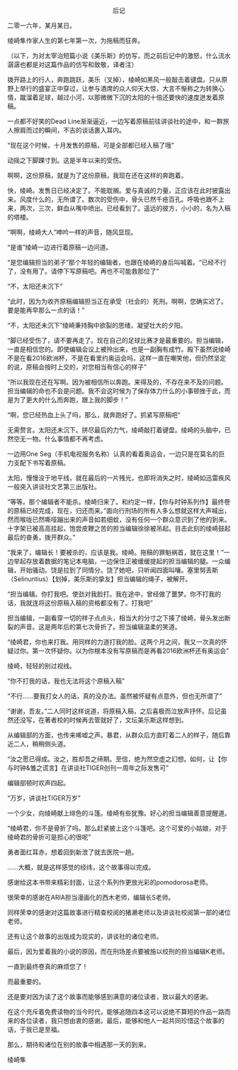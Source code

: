 <p align="center">后记</p>

二零一六年，某月某日。

绫崎隼作家人生的第七年第一次，为拖稿而狂奔。

（以下，为对太宰治短篇小说《美乐斯》的仿写，而之前后记中的激怒，什么流水潺潺也都是对这篇作品的仿写和致敬，译者注）

拨开路上的行人，奔跑跳跃，美乐（叉掉），绫崎如黑风一般敲击着键盘。只从原野上举行的盛宴正中穿过，让参与酒席的众人仰天大惊，大言不惭称之为转换心情，蹴溜着足球，越过小河，以那微微下沉的太阳的十倍还要快的速度迸发着原稿。

一点都不好笑的Dead Line渐渐逼近，一边写着原稿前往讲谈社的途中，和一群旅人擦肩而过的瞬间，不吉的谈话裹入耳内。

“现在这个时候，十月发售的原稿，可是全部都已经入稿了哦”

动摇之下脚踝寸到。这是半年以来的受伤。

啊啊，这份原稿，就是为了这份原稿，我现在还在这样的奔跑着。

快，绫崎。发售日已经决定了。不能耽搁。爱与真诚的力量，正应该在此时披露出来。风度什么的，无所谓了。数次的受伤中，骨头已然千疮百孔。呼吸也跟不上来，两次，三次，鲜血从嘴中喷出。已经看到了。遥远的彼方，小小的，名为入稿的塔楼。

“啊啊，绫崎大人”呻吟一样的声音，随风显现。

“是谁”绫崎一边进行着原稿一边问道。

“是您编辑担当的弟子”那个年轻的编辑者，也跟在绫崎的身后叫喊着。“已经不行了，没有用了。请停下写原稿吧。再也不可能救那位了”

“不，太阳还未沉下”

“此时，因为为收齐原稿编辑担当正在承受（社会的）死刑。啊啊，您确实迟了。要是能再早那么一点的话！”

“不，太阳还未沉下”绫崎秉持胸中欲裂的思绪，凝望壮大的夕阳。

“脚已经受伤了，请不要再走了。现在自己的足球比赛才是最重要的。担当编辑，一直是相信您的。即使编辑会议上被拎出来，也是一副胸有成竹。殿下虽然说绫崎不是在看2016欧洲杯，不是在看里约奥运会吗，这样一直在嘲笑他，但仍然坚定的说，原稿会按时上交的，对您相当有信心的样子”

“所以我现在还在写啊。因为被相信所以奔跑。来得及的，不存在来不及的问题。担当编辑的命也不会是问题。我不会这时候为了保存体力什么的小事顿挫于此，而是为了更大的什么而奔跑，跟上我的脚步！”

“啊，您已经热血上头了吗，那么，就奔跑好了。抓紧写原稿吧”

无需赘言。太阳还未沉下。拼尽最后的力气，绫崎敲打着键盘。绫崎的头脑中，已然空无一物。什么事情都不再考虑。

一边用One Seg（手机电视服务名称）认真的看着奥运会，一边只是在莫名的巨力支配下书写着原稿。

太阳，慢慢没于地平线，就在最后的一片残光，也即将消失之时，绫崎如迅雷疾风一般突入讲谈社文艺第三出版社。

“等等。那个编辑者不能杀。绫崎归来了。和约定一样，【你与时钟系列作】最终卷的原稿已经完成，现在，归还而来。”面向行刑场的所有人多么想就这样大声喊出，然而喉咙已然嘶哑蹦出来的声音如若细蚊，没有任何一个群众意识到了他的到来。十字架已被高高挂起，饱尝皮鞭之苦的担当编辑徐徐被吊起。目击此刻的绫崎鼓起最后的奋勇，拨开群众。”

“我来了，编辑长！要被杀的，应该是我。绫崎。拖稿的罪魁祸首，就在这里！”一边举起存放着数据的笔记本电脑，一边保住正被缓缓提起的担当编辑的腿。一众编辑，开始骚动。饶是拉到了同情分。饶了她吧，只听闻四面叫嚷。塞里努丢斯（Selinuntius）【划掉，美乐斯的挚友】担当编辑的绳子，被解开。

“担当编辑。你打我吧。使劲对我脸打。我在途中，曾经做了噩梦。你不打我的话，我就连将这份原稿入稿的资格都没有了。打我吧”

担当编辑，一副看穿一切的样子点点头，相当大的分寸之下揍了绫崎，骨头发出断裂的声音。这是两年后的第七次骨折了。担当编辑温柔的笑道。

“绫崎君，你也来打我。用同样的力道打我的脸。这两个月之间，我又一次真的怀疑过你。第一次怀疑你。以为你根本没有写原稿而是再看2016欧洲杯还有奥运会”

绫崎，轻轻的别过视线。

“你不打我的话，我也无法将这个原稿入稿”

“不行……要我打女人的话，真的没办法。虽然被怀疑有点意外，但也无所谓了”

“谢谢，吾友。”二人同时这样说道，将原稿入稿，之后喜极而泣放声抒怀。后记虽然还没写，在著者校的时候再去管就好了，文坛美乐斯这样想到。

从编辑部的方面，也传来唏嘘之声。暴君，从群众后方直盯着二人的样子，随后靠近二人，稍稍侧头道。

“汝之愿已得成。汝之，胜却吾之缔期。至信，绝为然空虚之幻想。如何，让【你与时钟&雏之谎言】在讲谈社TIGER创刊一周年之际发售可”

编辑部顿时欢声四起。

“万岁，讲谈社TIGER万岁”

一个少女，向绫崎献上绯色的斗篷。绫崎有些犹豫。好心的担当编辑善意提醒道。

“绫崎君，你不是骨折了吗。那么赶紧披上这个斗篷吧。这个可爱的小姑娘，对于绫崎君的骨折可是担心的很呢”

勇者面红耳赤，想着回到新泄了就去医院一趟。

……大概，就是这样感觉的经纬，这个故事得以完成。

感谢给这本书带来精彩封面，让这个系列作更放光彩的pomodorosa老师。

很荣幸的感谢在ARIA担当漫画化的西木老师，编辑长S老师。

同样荣幸的感谢对这篇故事进行精查校阅的猪濑老师以及讲谈社校阅第一部的诸位老师。

还有让这个故事的出版成为现实的，讲谈社的诸位老师。

最后，因为爱着我的小说的原因，而在刑场差点要被施以绞刑的担当编辑K老师。

一直到最终卷真的麻烦您了！

而最重要的。

还是要对因为读了这个故事而能够感到满意的诸位读者，致以最大的感谢。

在这个充斥着免费读物的当今时代，能够追随四本这可以说绝不算短的作品一路而来的各位读者，我只想由衷的感谢。最后，能够和他人一起共同珍惜这个故事的话，于我已是至福。

那么，期待和诸位在别的故事中相遇那一天的到来。

绫崎隼

